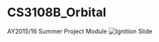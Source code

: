 # CS3108B_Orbital
AY2015/16 Summer Project Module
![Ignition Slide](https://github.com/marcusngwj/CS3108B_Orbital/blob/master/assets/images/ignition_slide.png)
